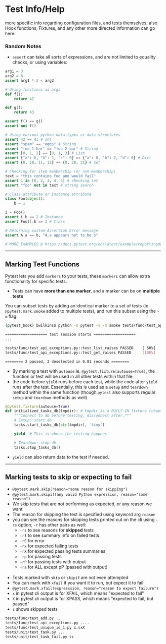 # Test Info/Help

more specific info regarding configuration files, and tests themselves; also Hook functions, Fixtures, and any other more directed information can go here.

### Random Notes

[//]: # (FIXME: Move these notes to a more organized location eventually)

* `assert` can take all sorts of expressions, and are not limited to equality checks, or using variables:
```python
arg1 = 3
arg2 = 6
assert arg1 * 2 < arg2

# Using functions as args
def f():
    return 42

def g():
    return 43

assert f() == g()
assert not f()

# Using various python data types or data structures
assert 42 == 43 # Int
assert "spam" == "eggs" # String
assert "foo 1 bar" == "foo 2 bar" # String
assert [0, 1, 2] == [0, 1, 3] # List
assert {"a": 0, "b": 1, "c": 0} == {"a": 0, "b": 2, "d": 0} # Dict
assert {0, 10, 11, 12} == {0, 20, 21} # Set

# Checking for item membership (or non-membership)
text = "this contains foo and would fail"
assert 1 in [0, 2, 3, 4, 5] # checking set
assert "foo" not in text # string search

# Class attribute or Instance attribute
class Foo(object):
    b = 1

i = Foo()
assert i.b == 2 # Instance
assert Foo().b == 2 # Class

# Returning custom Assertion Error message
assert A.a == b, "A.a appears not to be b"

# MORE EXAMPLES @ https://docs.pytest.org/en/latest/example/reportingdemo.html
```
---
## Marking Test Functions

Pytest lets you add `markers` to your tests; these `markers` can allow extra functionality for specific tests.
* Tests can have **more than one marker**, and a marker can be on **multiple tests**

You can subset tests by adding an identical marker to a set of tests (ie `@pytest.mark.smoke` added to multiple tests), and run this subset using the `-m` flag:
```bash
(pytest_book) bwilkins$ python -m pytest -v -m smoke tests/func/test_api_exceptions.py

=================== test session starts ===================
...

tests/func/test_api_exceptions.py::test_list_raises PASSED    [ 50%]
tests/func/test_api_exceptions.py::test_get_raises PASSED     [100%]

======== 2 passed, 2 deselected in 0.01 seconds ========
```

* By marking a test with `autouse` ie. `@pytest.fixture(autouse=True)`, the function or test will be used in all other tests within that file.
* the code before `yield` runs before each test, while the code after `yield` runs after the test. Essentially, this is used as a `setup` and `teardown` method within the same function (though `pytest` also supports regular `setup` and `teardown` methods as well)
```python
@pytest.fixture(autouse=True)
def initialized_tasks_db(tmpdir): # tmpdir is a BUILT-IN fixture (chapter 4)
    """Connect to db before testing, disconnect after."""
    # Setup: start db
    tasks.start_tasks_db(str(tmpdir), 'tiny')

    yield  # This is where the testing happens

    # Teardown: stop db
    tasks.stop_tasks_db()
```
* `yield` can also return data to the test if needed.
---
## Marking tests to skip or expecting to fail

* `@pytest.mark.skip(reason="some reason for skipping")`
* `@pytest.mark.skipif(any valid Python expression, reason="some reason")`
* We skip tests that are not performing as expected, or any reason we want
* The reason for skipping the test is specified using keyword arg `reason`
* you can see the reasons for skipping tests printed out on the cli using `-rs` option; `-r` has other pairs as well:
    * `-rs` to see reasons for **skipped** tests
    * `-rf` to see summary info on failed tests
    * `-rE` for error
    * `-rx` for expected failing tests
    * `-rX` for expected passing tests summaries
    * `-rp` for passing tests
    * `-rP` for passing tests with output
    * `-ra` for ALL except pP (passed with output)
<br/><br/>
* Tests marked with `skip` or `skipif` are not even attempted
* You can mark with `xfail` if you want it to run, but expect it to fail
* `@pytest.mark.xfail(expresssion, reason="reason to expect failure")`
* `x` in pytest cli output is for XFAIL, which means "expected to fail"
* `X` in pytest cli output is for XPASS, which means "expected to fail, but passed"
* `s` shows skipped tests
```bash
tests/func/test_add.py ..
tests/func/test_api_exceptions.py ....
tests/func/test_unique_id_1.py x.sxX
tests/unit/test_task.py ....
tests/unit/test_task_fail.py ss
```
